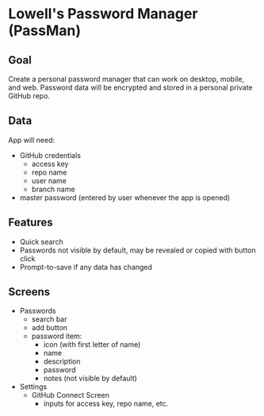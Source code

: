 # Lowell's Password Manager (PassMan)

## Goal

Create a personal password manager that can work on desktop, mobile, and web.
Password data will be encrypted and stored in a personal private GitHub repo.

## Data

App will need:

- GitHub credentials
  - access key
  - repo name
  - user name
  - branch name
- master password (entered by user whenever the app is opened)

## Features

- Quick search
- Passwords not visible by default, may be revealed or copied with button click
- Prompt-to-save if any data has changed

## Screens

- Passwords
  - search bar
  - add button
  - password item:
    - icon (with first letter of name)
    - name
    - description
    - password
    - notes (not visible by default)
- Settings
  - GitHub Connect Screen
    - inputs for access key, repo name, etc.
